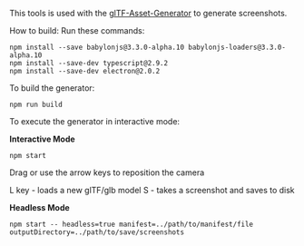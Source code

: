 This tools is used with the [glTF-Asset-Generator](https://github.com/bghgary/glTF-Asset-Generator) to generate screenshots.

How to build:
Run these commands:

```
npm install --save babylonjs@3.3.0-alpha.10 babylonjs-loaders@3.3.0-alpha.10
npm install --save-dev typescript@2.9.2
npm install --save-dev electron@2.0.2
```

To build the generator:

```
npm run build
```

To execute the generator in interactive mode:


**Interactive Mode**
```
npm start
```

Drag or use the arrow keys to reposition the camera

L key - loads a new glTF/glb model
S - takes a screenshot and saves to disk

**Headless Mode**
```
npm start -- headless=true manifest=../path/to/manifest/file outputDirectory=../path/to/save/screenshots
```

